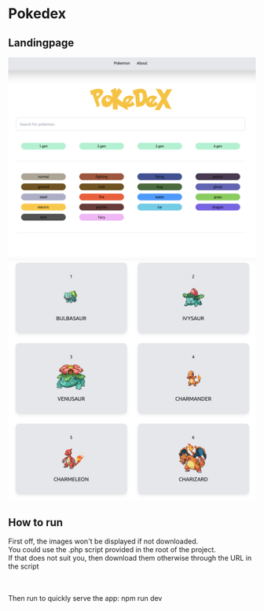 # Pokedex


## Landingpage

![Filters](pokedex.png "Filters")
![Pokemon](pokemon.png "Pokemon")


## How to run


<p>First off, the images won't be displayed if not downloaded.<br>
You could use the .php script provided in the root of the project.<br>
If that does not suit you, then download them otherwise through the 
URL in the script</p><br><br>
Then run to quickly serve the app:
      npm run dev



